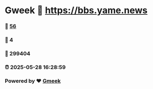 # Gweek :link: https://bbs.yame.news 
### :page_facing_up: [56](https://bbs.yame.news/tag.html) 
### :speech_balloon: 4 
### :hibiscus: 299404 
### :alarm_clock: 2025-05-28 16:28:59 
### Powered by :heart: [Gmeek](https://github.com/Meekdai/Gmeek)
